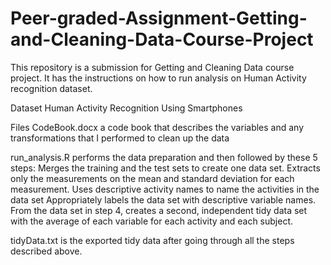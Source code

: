 # Peer-graded-Assignment-Getting-and-Cleaning-Data-Course-Project
This repository is a submission for Getting and Cleaning Data course project. It has the instructions on how to run analysis on Human Activity recognition dataset.

Dataset
Human Activity Recognition Using Smartphones

Files
CodeBook.docx a code book that describes the variables and any transformations that I performed to clean up the data

run_analysis.R performs the data preparation and then followed by these 5 steps:
Merges the training and the test sets to create one data set.
Extracts only the measurements on the mean and standard deviation for each measurement.
Uses descriptive activity names to name the activities in the data set
Appropriately labels the data set with descriptive variable names.
From the data set in step 4, creates a second, independent tidy data set with the average of each variable for each activity and each subject.

tidyData.txt is the exported tidy data after going through all the steps described above.
